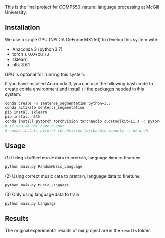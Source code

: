 This is the final project for COMP550: natural language processing at McGill University.

## Installation

We use a single GPU (NVIDIA GeForce MX250) to develop this system with:
- Anaconda 3 (python 3.7)
- torch 1.10.0+cu113
- sklearn
- nltk 3.6.1

GPU is optional for running this system.

If you have installed Anaconda 3, you can use the following bash code to create conda environment and install all the packages needed in this system:

```bash
conda create -n sentence_segmentation python=3.7
conda activate sentence_segmentation
pip install sklearn
pip install nltk
conda install pytorch torchvision torchaudio cudatoolkit=11.3 -c pytorch
# if you do not have a gpu:
# conda install pytorch torchvision torchaudio cpuonly -c pytorch
```

## Usage

(1) Using shuffled music data to pretrain, language data to finetune.

```bash
python main.py RandomMusic_Language
```

(2) Using correct music data to pretrain, language data to finetune.
```bash
python main.py Music_Language
```

(3) Only using language data to train.

```bash
python main.py Language
```

## Results

The original experimental results of our project are in the `results` folder.
